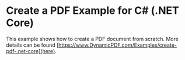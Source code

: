 ﻿# Create a PDF Example for C# (.NET Core)

This example shows how to create a PDF document from scratch. More details can be found
[https://www.DynamicPDF.com/Examples/create-pdf-.net-core](here).
